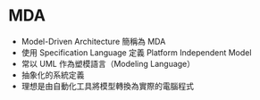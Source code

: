 # MDA

* Model-Driven Architecture 簡稱為 MDA
* 使用 Specification Language 定義 Platform Independent Model
* 常以 UML 作為塑模語言（Modeling Language）
* 抽象化的系統定義
* 理想是由自動化工具將模型轉換為實際的電腦程式